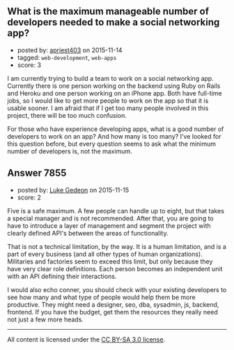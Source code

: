 ## What is the maximum manageable number of developers needed to make a social networking app?

- posted by: [apriest403](https://stackexchange.com/users/7254758/apriest403) on 2015-11-14
- tagged: `web-development`, `web-apps`
- score: 3

<p>I am currently trying to build a team to work on a social networking app. Currently there is one person working on the backend using Ruby on Rails and Heroku and one person working on an iPhone app. Both have full-time jobs, so I would like to get more people to work on the app so that it is usable sooner. I am afraid that if I get too many people involved in this project, there will be too much confusion.</p>

<p>For those who have experience developing apps, what is a good number of developers to work on an app? And how many is too many? I've looked for this question before, but every question seems to ask what the minimum number of developers is, not the maximum.</p>



## Answer 7855

- posted by: [Luke Gedeon](https://stackexchange.com/users/1119600/luke-gedeon) on 2015-11-15
- score: 2

<p>Five is a safe maximum. A few people can handle up to eight, but that takes a special manager and is not recommended. After that, you are going to have to introduce a layer of management and segment the project with clearly defined API's between the areas of functionality.</p>

<p>That is not a technical limitation, by the way. It is a human limitation, and is a part of every business (and all other types of human organizations). Militaries and factories seem to exceed this limit, but only because they have very clear role definitions. Each person becomes an independent unit with an API defining their interactions.</p>

<p>I would also echo conner, you should check with your existing developers to see how many and what type of people would help them be more productive. They might need a designer, seo, dba, sysadmin, js, backend, frontend. If you have the budget, get them the resources they really need not just a few more heads.</p>




---

All content is licensed under the [CC BY-SA 3.0 license](https://creativecommons.org/licenses/by-sa/3.0/).
